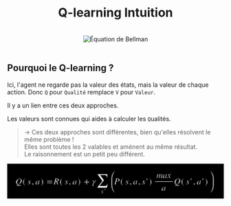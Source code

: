 <h1 align=center>Q-learning Intuition</h1>
<br>
<div align="center">
    <img src="https://github.com/MiKL5/artificialIntelligence/blob/master/Docs/img/BellmanCompleteEquation.png" alt="Équation de Bellman" title="Équation de Bellman">
</div>
<br>

## Pourquoi le Q-learning ?

Ici, l'agent ne regarde pas la valeur des états, mais la valeur de chaque action. Donc `Q` pour `Qualité` remplace `V` pour `Valeur`.  

Il y a un lien entre ces deux approches.  

Les `V`aleurs sont connues qui aides à calculer les `Q`ualités.  

> -> Ces deux approches sont différentes, bien qu'elles résolvent le même problème !  
Elles sont toutes les 2 valables et amènent au même résultat.  
Le raisonnement est un petit peu différent.  

<div align="center">
    <img src="..\..\img\Qlearning.jpg" alt="Équation de Bellman" title="Équation de Bellman">
</div>
